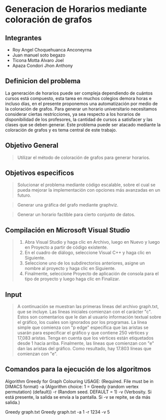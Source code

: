 # Generacion de Horarios mediante coloración de grafos

## Integrantes

* Roy Angel Choquehuanca Anconeyrna
* Juan manuel soto begazo	
* Ticona Motta Alvaro Joel
* Apaza Condori Jhon Anthony

## Definicion del problema

La generación de horarios puede ser compleja dependiendo de cuántos cursos está compuesto, esta tarea en muchos colegios demora horas e incluso días, en el presente proponemos una automatización por medio de la coloración de grafos.
Para generar un horario universitario necesitamos considerar ciertas restricciones, ya sea respecto a los horarios de disponibilidad de los profesores, la cantidad de cursos a satisfacer y las clases que se deben generar. Este problema puede ser atacado mediante la coloración de grafos y es tema central de este trabajo. 

## Objetivo General

> Utilizar el método de coloración de grafos para generar horarios.

## Objetivos especificos

> Solucionar el problema mediante código escalable, sobre el cual se pueda mejorar la implementación con opciones más avanzadas en un futuro.

> Generar una gráfica del grafo mediante graphviz.

> Generar un horario factible para cierto conjunto de datos.

## Compilación en Microsoft Visual Studio
> 1. Abra Visual Studio y haga clic en Archivo, luego en Nuevo y luego en Proyecto a partir de código existente.
> 2. En el cuadro de diálogo, seleccione Visual C++ y haga clic en Siguiente.
> 3. Seleccione uno de los subdirectorios anteriores, asigne un nombre al proyecto y haga clic en Siguiente.
> 4. Finalmente, seleccione Proyecto de aplicación de consola para el tipo de proyecto y luego haga clic en Finalizar.

## Input
> A continuación se muestran las primeras líneas del archivo graph.txt, que se incluye. Las líneas iniciales
comienzan con el carácter "c". Estos son comentarios que le dan al usuario información textual sobre el gráfico, los cuales son ignorados por los
programas. La línea simple que comienza con "p edge" especifica que las aristas se usarán para especificar el gráfico y que contiene 250 vértices y
17,083 aristas. Tenga en cuenta que los vértices están etiquetados desde 1 hacia arriba. Finalmente, las líneas que comienzan con "e" dan las aristas
del gráfico. Como resultado, hay 17.803 líneas que comienzan con "e".

## Comandos para la ejecución de los algoritmos
Algorithm Greedy for Graph Colouring
USAGE:
<InputFile> (Required. File must be in DIMACS format)
-a <int> (Algorithm choice: 1 = Greedy (random vertex permutation) (default))
-r <int> (Random seed. DEFAULT = 1)
-v (Verbosity. Si está presente, la salida se envía a la pantalla. Si -v se repite, se da más salida.)

Greedy graph.txt
Greedy graph.txt  -a 1 -r 1234 -v 5

